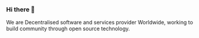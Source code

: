 ### Hi there 👋
We are Decentralised software and services provider Worldwide, working to build community through open source technology.
